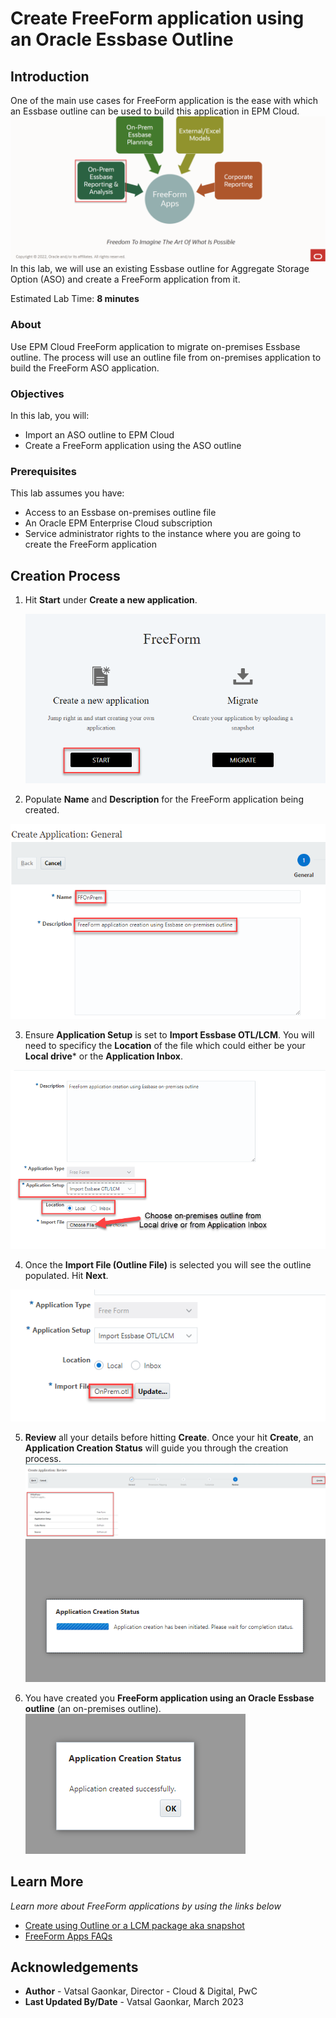 # Create FreeForm application using an Oracle Essbase Outline

## Introduction

One of the main use cases for FreeForm application is the ease with which an Essbase outline can be used to build this application in EPM Cloud. 
	![Image alt text](images/usecasesummary.png)
In this lab, we will use an existing Essbase outline for Aggregate Storage Option (ASO) and create a FreeForm application from it.

Estimated Lab Time: **8 minutes**

### About
Use EPM Cloud FreeForm application to migrate on-premises Essbase outline. The process will use an outline file from on-premises application to build the FreeForm ASO application.

### Objectives

In this lab, you will:
* Import an ASO outline to EPM Cloud
* Create a FreeForm application using the ASO outline

### Prerequisites

This lab assumes you have:
* Access to an Essbase on-premises outline file
* An Oracle EPM Enterprise Cloud subscription
* Service administrator rights to the instance where you are going to create the FreeForm application


## Creation Process

1. Hit **Start** under **Create a new application**.

	![Image alt text](images/selectstartonprem.png)

2. Populate **Name** and **Description** for the FreeForm application being created.

  ![Image alt text](images/namedescription.png)

3. Ensure **Application Setup** is set to **Import Essbase OTL/LCM**. You will need to specificy the **Location** of the file which could either be your **Local drive*** or the **Application Inbox**.

  ![Image alt text](images/setuplocation.png)

4. Once the **Import File (Outline File)** is selected you will see the outline populated. Hit **Next**.

  ![Image alt text](images/onpremoutline.png)

5. **Review** all your details before hitting **Create**. Once your hit **Create**, an **Application Creation Status** will guide you through the creation process.
  ![Image alt text](images/beforecreate.png)
  ![Image alt text](images/creationstatus.png)

6. You have created you **FreeForm application using an Oracle Essbase outline** (an on-premises outline).
  ![Image alt text](images/creationcomplete.png)
   
## Learn More

*Learn more about FreeForm applications by using the links below*

* [Create using Outline or a LCM package aka snapshot](https://docs.oracle.com/en/cloud/saas/planning-budgeting-cloud/pfusa/creating_a_freeform_app_using_an_outline_file_or_snapshot.html)
* [FreeForm Apps FAQs](https://docs.oracle.com/en/cloud/saas/planning-budgeting-cloud/pfusa/freeform_apps_faq.html)

## Acknowledgements
* **Author** - Vatsal Gaonkar, Director - Cloud & Digital, PwC
* **Last Updated By/Date** - Vatsal Gaonkar, March 2023
